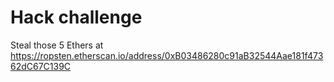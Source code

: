 # Hack challenge

Steal those 5 Ethers at https://ropsten.etherscan.io/address/0xB03486280c91aB32544Aae181f47362dC67C139C